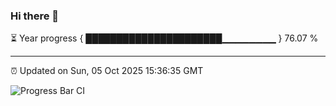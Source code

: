 ### Hi there 👋

⏳ Year progress { ██████████████████████▁▁▁▁▁▁▁▁ } 76.07 %

---

⏰ Updated on Sun, 05 Oct 2025 15:36:35 GMT

![Progress Bar CI](https://github.com/IshwaranRudhara/GIT-ACTION/workflows/Progress%20Bar%20CI/badge.svg)

